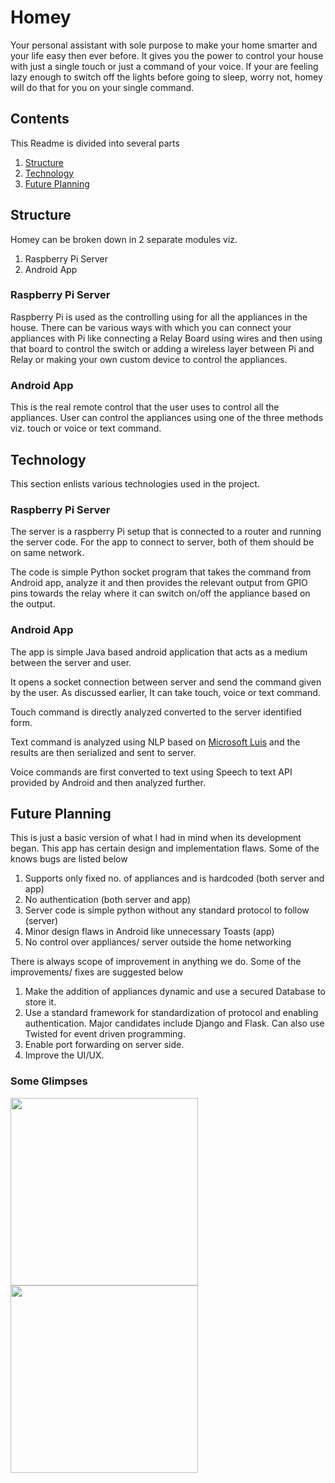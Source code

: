 Homey
=====
Your personal assistant with sole purpose to make your home smarter and your life easy then ever before. It gives you the power to control your house with just a single touch or just a command of your voice. If your are feeling lazy enough to switch off the lights before going to sleep, worry not, homey will do that for you on your single command.


Contents
--------
This Readme is divided into several parts
1. [Structure](#structure)
2. [Technology](#technology)
3. [Future Planning](#future_planning)


<a name="structure">Structure</a>
---------
Homey can be broken down in 2 separate modules viz.
1. Raspberry Pi Server
2. Android App

### Raspberry Pi Server
Raspberry Pi is used as the controlling using for all the appliances in the house. There can be various ways with which you can connect your appliances with Pi like connecting a Relay Board using wires and then using that board to control the switch or adding a wireless layer between Pi and Relay or making your own custom device to control the appliances.

### Android App
This is the real remote control that the user uses to control all the appliances. User can control the appliances using one of the three methods viz. touch or voice or text command.


<a name="technology">Technology</a>
---------
This section enlists various technologies used in the project.

### Raspberry Pi Server
The server is a raspberry Pi setup that is connected to a router and running the server code. For the app to connect to server, both of them should be on same network.

The code is simple Python socket program that takes the command from Android app, analyze it and then provides the relevant output from GPIO pins towards the relay where it can switch on/off the appliance based on the output.

### Android App
The app is simple Java based android application that acts as a medium between the server and user.

It opens a socket connection between server and send the command given by the user. As discussed earlier, It can take touch, voice or text command.

Touch command is directly analyzed converted to the server identified form.

Text command is analyzed using NLP based on [Microsoft Luis](https://www.luis.ai/home) and the results are then serialized and sent to server.

Voice commands are first converted to text using Speech to text API provided by Android and then analyzed further.


<a name="future_planning">Future Planning</a>
---------
This is just a basic version of what I had in mind when its development began. This app has certain design and implementation flaws. Some of the knows bugs are listed below
1. Supports only fixed no. of appliances and is hardcoded (both server and app)
2. No authentication (both server and app)
3. Server code is simple python without any standard protocol to follow (server)
4. Minor design flaws in Android like unnecessary Toasts (app)
5. No control over appliances/ server outside the home networking

There is always scope of improvement in anything we do. Some of the improvements/ fixes are suggested below
1. Make the addition of appliances dynamic and use a secured Database to store it.
2. Use a standard framework for standardization of protocol and enabling authentication. Major candidates include Django and Flask. Can also use Twisted for event driven programming.
3. Enable port forwarding on server side.
4. Improve the UI/UX.


### Some Glimpses
<img src = "https://github.com/vishwas78/homey/blob/master/images/screenshot_app_home.png" width = "300">
<img src = "https://github.com/vishwas78/homey/blob/master/images/screenshot_app_voice.png" width = "300">
